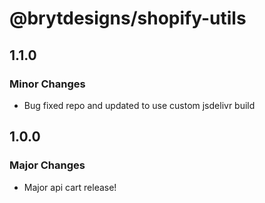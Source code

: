 # @brytdesigns/shopify-utils

## 1.1.0

### Minor Changes

- Bug fixed repo and updated to use custom jsdelivr build

## 1.0.0

### Major Changes

- Major api cart release!

